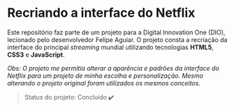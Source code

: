 # Recriando a interface do Netflix

Este repositório faz parte de um projeto para a Digital Innovation One (DIO), lecionado pelo desenvolvedor Felipe Aguiar. O projeto consta a recriação da interface do principal *streaming* mundial utilizando tecnologias **HTML5**, **CSS3** e **JavaScript**.

_Obs: O projeto me permitia alterar a aparência e padrões da interface do Netflix para um projeto de minha escolha e personalização. Mesmo alterando o projeto original foram utilizados os mesmos conceitos._

> Status do projeto: Concluído ✔️